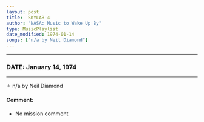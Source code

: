 ```yaml
---
layout: post
title:  SKYLAB 4
author: "NASA: Music to Wake Up By"
type: MusicPlaylist
date_modified: 1974-01-14
songs: ["n/a by Neil Diamond"]
---
```


----
### DATE: January 14, 1974
----
✧ n/a by Neil Diamond

#### Comment:
* No mission comment



<br/>
<center>
	<a target="_blank"
	   href="https://twitter.com/intent/tweet?hashtags=Space,NASA,Playlist,NASAWakeupCalls,SpaceProgram&text={{ page.author}}, '{{ page.songs.first }}' {{ page.title }}, {{ page.date | date: '%B %d, %Y' }}. {{ site.url }}{{ page.url }}&via=nasawakeupcalls"><i class="fab fa-twitter" alt="Tweet this page" style="font-size: 1.3em;"></i></a>
	&nbsp; 	<i class="fas fa-user-astronaut" style="font-size: 1.5em;"></i> &nbsp;
    <a type="amzn" search="'n/a by Neil Diamond'" category="popular music">
    <i class="fab fa-amazon" style="font-size: 1.3em;"></i></a>
</center>
